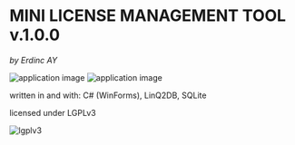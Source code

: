 # **MINI LICENSE MANAGEMENT TOOL v.1.0.0**

*by Erdinc AY*

![application image](../master/LicenseManagement/LicenseManagement/application.png)
![application image](../master/LicenseManagement/LicenseManagement/application.gif)

written in and with: C# (WinForms), LinQ2DB, SQLite

licensed under LGPLv3

![lgplv3](../master/LicenseManagement/LicenseManagement/lgplv3.png)